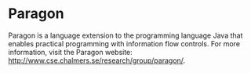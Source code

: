Paragon
=======

Paragon is a language extension to the programming language Java that 
enables practical programming with information flow controls.
For more information, visit the Paragon website:
http://www.cse.chalmers.se/research/group/paragon/.
